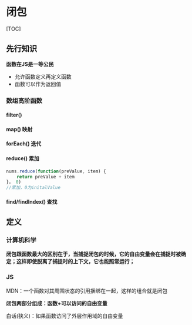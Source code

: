 # 闭包

[TOC]   

## 先行知识

**函数在JS是一等公民**

- 允许函数定义再定义函数
- 函数可以作为返回值

###  数组高阶函数

#### filter()

#### map() 映射

#### forEach() 迭代

#### reduce() 累加

```js
nums.reduce(function(preValue, item) {
    return preValue + item
}， 0)
//累加，0为initalValue
```

#### find/findIndex() 查找

## 定义

### 计算机科学

**闭包跟函数最大的区别在于，当捕捉闭包的时候，它的自由变量会在捕捉时被确定；这样即使脱离了捕捉时的上下文，它也能照常运行；**

### JS

MDN：一个函数对其周围状态的引用捆绑在一起，这样的组合就是闭包

**闭包两部分组成：函数+可以访问的自由变量**

白话(狭义)：如果函数访问了外层作用域的自由变量









